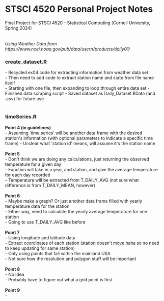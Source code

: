 <h1>STSCI 4520 Personal Project Notes</h1>
Final Project for STSCI 4520 - Statistical Computing (Cornell University, Spring 2024)
<br>
<br>
<br>
<i>Using Weather Data from https://www.ncei.noaa.gov/pub/data/uscrn/products/daily01/ </i>
<br>
<h3>create_dataset.R</h3>
  - Recycled ex04 code for extracting information from weather data set <br>
  - Then need to add code to extract station name and state from file name itself <br>
    - Starting with one file, then expanding to loop through entire data set
  - Finished data scraping script
  - Saved dataset as Daily_Dataset.RData (and .csv) for future use
<br>  
<br>
<h3>timeSeries.R</h3>  
  <b>Point 4 (in guidelines)</b> <br>
  - Assuming 'time series' will be another data frame with the desired station's information (with optional parameters to indicate a specific time frame)
  - Unclear what 'station id' means, will assume it's the station name
<br>
<br>
  <b>Point 5</b> <br>
  - Don't think we are doing any calculations, just returning the observed temperature for a given day <br>
  - Function will take in a year, and station, and give the average temperature for each day recorded <br>
  - Temperature will be extracted from T_DAILY_AVG (not sure what difference is from T_DAILY_MEAN, however)
<br>  
<br>
  <b>Point 6</b> <br>
  - Maybe make a graph? Or just another data frame filled with yearly temperature data for the station <br>
  - Either way, need to calculate the yearly average temperature for one station<br>
    - Going to use T_DAILY_AVG like before
<br>
<br>
  <b>Point 7</b> <br>
  - Using longitude and latitude data <br>
  - Extract coordinates of each station (station doesn't move haha so no need to keep updating for same station) <br>
  - Only using points that fall within the mainland USA <br>
  - Not sure how the resolution and polygon stuff will be important
<br>
<br>
  <b>Point 8</b> <br>
  - No idea <br>
  - Probably have to figure out what a grid point is first
<br>   
<br>
  <b>Point 9</b> <br>
  - <br>
  




